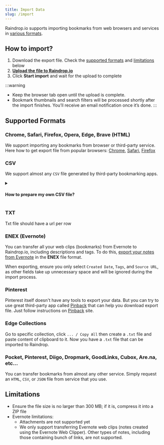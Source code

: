 ```yaml
---
title: Import Data
slug: /import
---
```

Raindrop.io supports importing bookmarks from web browsers and services in [various formats](#supported-formats). 

## How to import?
1. Download the export file. Check the [supported formats](#supported-formats) and [limitations](#limitations) below
2. [**Upload the file to Raindrop.io**](https://app.raindrop.io/settings/import)
3. Click **Start import** and wait for the upload to complete

:::warning
* Keep the browser tab open until the upload is complete.
* Bookmark thumbnails and search filters will be processed shortly after the import finishes. You’ll receive an email notification once it’s done.
:::

## Supported Formats
### Chrome, Safari, Firefox, Opera, Edge, Brave (HTML)
We support importing any bookmarks from browser or third-party service.
Here how to get export file from popular browsers:
[Chrome](https://www.wikihow.com/Export-Bookmarks-from-Chrome),
[Safari](https://www.ionos.com/digitalguide/websites/web-development/export-safari-bookmarks/),
[Firefox](https://support.mozilla.org/en-US/kb/export-firefox-bookmarks-to-backup-or-transfer)

### CSV
We support almost any `CSV` file generated by third-party bookmarking apps.

<!------------------------------>
<details><summary>

#### How to prepare my own CSV file?

</summary>

If you want to upload your own CSV file just make sure:

- Comma delimited
- Columns: `url`, `folder`, `title`, `note`, `tags`, `created`
- `url` column is required, other are optional
- use `/` to specify nested `folder`, like `a/b/c`
- to have multiple `tags` just put them in quotes, like `"tag1, tag2"`
- `created` column should have Unix timestamp or date in ISO 8601 format
- Column order doesn't matter

Here an example CSV file:
```csv
folder,url,title,note,tags,created
"Folder",http://google.com,Google,"Note","search, app",1629980125
"Folder/Nested folder",http://yahoo.com,Yahoo,"Note","search, app",1629980125
```

[Validate your CSV](https://csvlint.io/) file before uploading!
</details>

### TXT
Txt file should have a url per row

### ENEX (Evernote)
You can transfer all your web clips (bookmarks) from Evernote to Raindrop.io, including descriptions and tags.
To do this, [export your notes from Evernote](https://help.evernote.com/hc/en-us/articles/209005557-Export-notes-and-notebooks) in the **ENEX** file format.

When exporting, ensure you only select `Created Date`, `Tags`, and `Source URL`, as other fields take up unnecessary space and will be ignored during the import process.

### Pinterest
Pinterest itself doesn't have any tools to export your data. But you can try to use great third-party app called [Pinback](https://pinbackit.github.io/) that can help you download export file.
Just follow instructions on [Pinback](https://pinbackit.github.io/) site.

### Edge Collections
Go to specific collection, click `... / Copy All` then create a `.txt` file and paste content of clipboard to it. Now you have a `.txt` file that can be imported to Raindrop. 

### Pocket, Pinterest, Diigo, Dropmark, GoodLinks, Cubox, Are.na, etc...
You can transfer bookmarks from almost any other service. Simply request an `HTML`, `CSV`, or `JSON` file from service that you use.

## Limitations
- Ensure the file size is no larger than 300 MB; if it is, compress it into a ZIP file
- Evernote limitations:
    - Attachments are not supported yet
    - We only support transferring Evernote web clips (notes created using the Evernote Web Clipper). Other types of notes, including those containing bunch of links, are not supported.